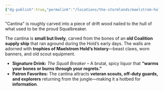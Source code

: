 ```yaml
---
{"dg-publish":true,"permalink":"/locations/the-stormlands/maelstrom-hold/the-cantina/","noteIcon":"","updated":"2025-02-22T21:43:56.000-08:00"}
---
```


"Cantina" is roughly carved into a piece of drift wood nailed to the hull of what used to be the proud Squalbreaker. 

The cantina is **small but lively**, carved from the bones of an **old Coalition supply ship** that ran aground during the Hold’s early days. The walls are adorned with **trophies of Maelstrom Hold’s history**—beast claws, worn banners, and old scout equipment.

- **Signature Drink:** _The Squall Breaker_ – A brutal, spicy liquor that **“warms your bones or burns through your regrets.”**
- **Patron Favorites:** The cantina attracts **veteran scouts, off-duty guards, and explorers** returning from the jungle—making it a hotbed for **information**.